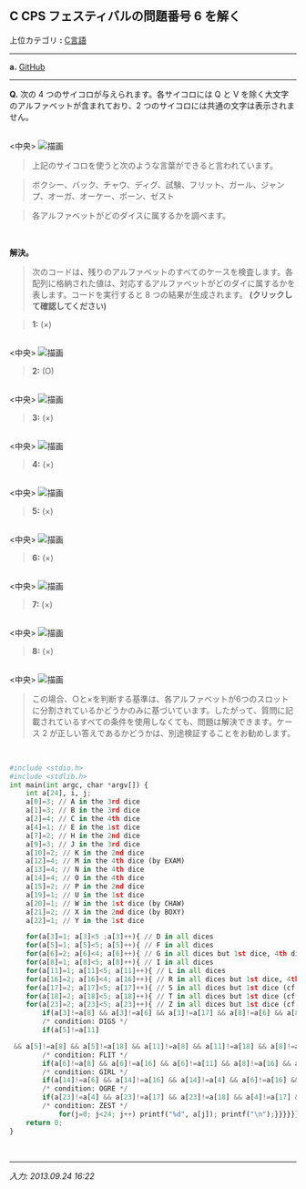 ## **C CPS フェスティバルの問題番号 6 を解く**

上位カテゴリ **:** [C言語](https://jb243.github.io/pages/5802)

---

**a.** [GitHub](https://github.com/JB243/nate9389/blob/main/C/CPS%20Festival%20Problem%20Number%206)

---

**Q.** 次の 4 つのサイコロが与えられます。各サイコロには Q と V を除く大文字のアルファベットが含まれており、2 つのサイコロには共通の文字は表示されません。

<br>
<中央>
<img src="https://img1.daumcdn.net/thumb/R1280x0/?scode=mtistory2&fname=https%3A%2F%2Ft1.daumcdn.net%2Fcfile%2Ftistory%2F2658904856CA631D10" alt="描画"/>
</center>
<br>

> 上記のサイコロを使うと次のような言葉ができると言われています。

> ボクシー、バック、チャウ、ディグ、試験、フリット、ガール、ジャンプ、オーガ、オーケー、ポーン、ゼスト

> 各アルファベットがどのダイスに属するかを調べます。

<br>

**解決。**

> 次のコードは、残りのアルファベットのすべてのケースを検査します。各配列に格納された値は、対応するアルファベットがどのダイに属するかを表します。コードを実行すると 8 つの結果が生成されます。 **(クリックして確認してください)**

> **1:** (×)

<br>
<中央>
<img src="https://img1.daumcdn.net/thumb/R1280x0/?scode=mtistory2&fname=https%3A%2F%2Ft1.daumcdn.net%2Fcfile%2Ftistory%2F2259744756CA6C9B26" alt="描画"/>
</center>
<br>

> **2:** (O)

<br>
<中央>
<img src="https://img1.daumcdn.net/thumb/R1280x0/?scode=mtistory2&fname=https%3A%2F%2Ft1.daumcdn.net%2Fcfile%2Ftistory%2F2666ED4B56CA6D7C0F" alt="描画"/>
</center>
<br>

> **3:** (×)

<br>
<中央>
<img src="https://img1.daumcdn.net/thumb/R1280x0/?scode=mtistory2&fname=https%3A%2F%2Ft1.daumcdn.net%2Fcfile%2Ftistory%2F23551E4A56CA6DBB03" alt="描画"/>
</center>
<br>

> **4:** (×)

<br>
<中央>
<img src="https://img1.daumcdn.net/thumb/R1280x0/?scode=mtistory2&fname=https%3A%2F%2Ft1.daumcdn.net%2Fcfile%2Ftistory%2F252A3B4956CA6DFA09" alt="描画"/>
</center>
<br>

> **5:** (×)

<br>
<中央>
<img src="https://img1.daumcdn.net/thumb/R1280x0/?scode=mtistory2&fname=https%3A%2F%2Ft1.daumcdn.net%2Fcfile%2Ftistory%2F265E614256CA6E3D0B" alt="描画"/>
</center>
<br>

> **6:** (×)

<br>
<中央>
<img src="https://img1.daumcdn.net/thumb/R1280x0/?scode=mtistory2&fname=https%3A%2F%2Ft1.daumcdn.net%2Fcfile%2Ftistory%2F264AA24256CA6E7F14" alt="描画"/>
</center>
<br>

> **7:** (×)

<br>
<中央>
<img src="https://img1.daumcdn.net/thumb/R1280x0/?scode=mtistory2&fname=https%3A%2F%2Ft1.daumcdn.net%2Fcfile%2Ftistory%2F2105434356CA6EB926" alt="描画"/>
</center>
<br>

> **8:** (×)

<br>
<中央>
<img src="https://img1.daumcdn.net/thumb/R1280x0/?scode=mtistory2&fname=https%3A%2F%2Ft1.daumcdn.net%2Fcfile%2Ftistory%2F263D533D56CA6EF614" alt="描画"/>
</center>
<br>

> この場合、○と×を判断する基準は、各アルファベットが6つのスロットに分割されているかどうかのみに基づいています。したがって、質問に記載されているすべての条件を使用しなくても、問題は解決できます。ケース 2 が正しい答えであるかどうかは、別途検証することをお勧めします。

<br>

```python
#include <stdio.h>
#include <stdlib.h>
int main(int argc, char *argv[]) {
	int a[24], i, j;
	a[0]=3; // A in the 3rd dice
	a[1]=3; // B in the 3rd dice
	a[2]=4; // C in the 4th dice
	a[4]=1; // E in the 1st dice
	a[7]=2; // H in the 2nd dice
	a[9]=3; // J in the 3rd dice
	a[10]=2; // K in the 2nd dice
	a[12]=4; // M in the 4th dice (by EXAM)
	a[13]=4; // N in the 4th dice
	a[14]=4; // O in the 4th dice
	a[15]=2; // P in the 2nd dice
	a[19]=1; // U in the 1st dice
	a[20]=1; // W in the 1st dice (by CHAW)
	a[21]=2; // X in the 2nd dice (by BOXY)
	a[22]=1; // Y in the 1st dice

	for(a[3]=1; a[3]<5 ;a[3]++){ // D in all dices
	for(a[5]=1; a[5]<5; a[5]++){ // F in all dices
	for(a[6]=2; a[6]<4; a[6]++){ // G in all dices but 1st dice, 4th dice (cf. OGRE)
	for(a[8]=1; a[8]<5; a[8]++){ // I in all dices
	for(a[11]=1; a[11]<5; a[11]++){ // L in all dices
	for(a[16]=2; a[16]<4; a[16]++){ // R in all dices but 1st dice, 4th dice (cf. OGRE)
	for(a[17]=2; a[17]<5; a[17]++){ // S in all dices but 1st dice (cf. ZEST)
	for(a[18]=2; a[18]<5; a[18]++){ // T in all dices but 1st dice (cf. ZEST)
	for(a[23]=2; a[23]<5; a[23]++){ // Z in all dices but 1st dice (cf. ZEST)
		if(a[3]!=a[8] && a[3]!=a[6] && a[3]!=a[17] && a[8]!=a[6] && a[8]!=a[17] && a[6]!=a[17]){
		/* condition: DIGS */
		if(a[5]!=a[11]

 && a[5]!=a[8] && a[5]!=a[18] && a[11]!=a[8] && a[11]!=a[18] && a[8]!=a[18]){
		/* condition: FLIT */
		if(a[6]!=a[8] && a[6]!=a[16] && a[6]!=a[11] && a[8]!=a[16] && a[8]!=a[11] && a[16]!=a[11]){
		/* condition: GIRL */
		if(a[14]!=a[6] && a[14]!=a[16] && a[14]!=a[4] && a[6]!=a[16] && a[6]!=a[4] && a[16]!=a[4]){
		/* condition: OGRE */
		if(a[23]!=a[4] && a[23]!=a[17] && a[23]!=a[18] && a[4]!=a[17] && a[4]!=a[18] && a[17]!=a[18]){
		/* condition: ZEST */
			for(j=0; j<24; j++) printf("%d", a[j]); printf("\n");}}}}}}}}}}}}}}
	return 0;
}
```

<br>

---

*入力: 2013.09.24 16:22*
